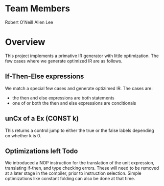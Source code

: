 
# Team Members
Robert O'Neill
Allen Lee

# Overview
This project implements a primative IR generator with little
optimization. The few cases where we generate optimized IR are as follows. 

## If-Then-Else expressions
We match a special few cases and generate optizimed IR. The cases are:

* the then and else expressions are both statements
* one of or both the then and else expressions are conditionals

## unCx of a Ex (CONST k)

This returns a control jump to either the true or the false labels
depending on whether k is 0. 

## Optimizations left Todo

We introduced a NOP instruction for the translation of the unit
expression, translating if-then, and type checking errors. These will
need to be removed at a later stage in the compiler, prior to
instruction selection.  Simple optimizations like constant folding can
also be done at that time.  